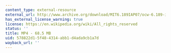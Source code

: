 ```yaml
---
content_type: external-resource
external_url: http://www.archive.org/download/MIT6.189IAP07/ocw-6.189-iap07-rec06_300k.mp4
has_external_license_warning: true
license: https://en.wikipedia.org/wiki/All_rights_reserved
status: ''
title: MP4 - 68.5 MB
uid: 578822d1-5f48-4314-abb1-d4ada9cb1a7d
wayback_url: ''
---
```

